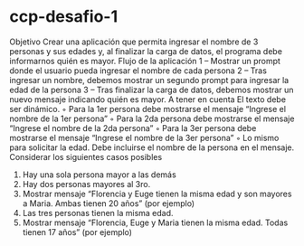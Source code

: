 # ccp-desafio-1
Objetivo
Crear una aplicación que permita ingresar el nombre de 3 personas y sus edades y, al finalizar la
carga de datos, el programa debe informarnos quién es mayor.
Flujo de la aplicación
1 – Mostrar un prompt donde el usuario pueda ingresar el nombre de cada persona
2 – Tras ingresar un nombre, debemos mostrar un segundo prompt para ingresar la edad de la
persona
3 – Tras finalizar la carga de datos, debemos mostrar un nuevo mensaje indicando quién es mayor.
A tener en cuenta
El texto debe ser dinámico.
◦ Para la 1er persona debe mostrarse el mensaje “Ingrese el nombre de la 1er persona”
◦ Para la 2da persona debe mostrarse el mensaje “Ingrese el nombre de la 2da persona”
◦ Para la 3er persona debe mostrarse el mensaje “Ingrese el nombre de la 3er persona”
◦ Lo mismo para solicitar la edad. Debe incluirse el nombre de la persona en el mensaje.
Considerar los siguientes casos posibles
1. Hay una sola persona mayor a las demás
2. Hay dos personas mayores al 3ro.
1. Mostrar mensaje “Florencia y Euge tienen la misma edad y son mayores a Maria. Ambas
tienen 20 años” (por ejemplo)
3. Las tres personas tienen la misma edad.
1. Mostrar mensaje “Florencia, Euge y Maria tienen la misma edad. Todas tienen 17 años”
(por ejemplo)
